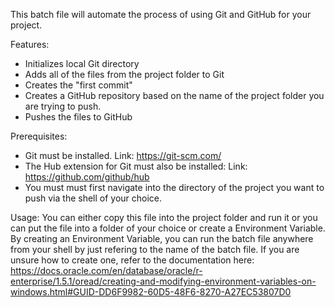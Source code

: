 This batch file will automate the process of using Git and GitHub for your project. 

Features:
  - Initializes local Git directory
  - Adds all of the files from the project folder to Git
  - Creates the "first commit"
  - Creates a GitHub repository based on the name of the project folder you are trying to push.
  - Pushes the files to GitHub

Prerequisites: 
  - Git must be installed. Link: https://git-scm.com/
  - The Hub extension for Git must also be installed: Link: https://github.com/github/hub
  - You must must first navigate into the directory of the project you want to push via the shell of your choice.
 
Usage: 
You can either copy this file into the project folder and run it or you can put the file into a folder of your choice or create a Environment Variable.
By creating an Environment Variable, you can run the batch file anywhere from your shell by just refering to the name of the batch file.
If you are unsure how to create one, refer to the documentation here: https://docs.oracle.com/en/database/oracle/r-enterprise/1.5.1/oread/creating-and-modifying-environment-variables-on-windows.html#GUID-DD6F9982-60D5-48F6-8270-A27EC53807D0
  

